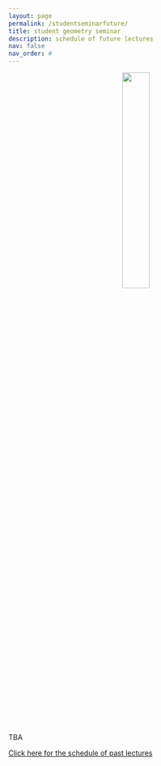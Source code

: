 ```yaml
---
layout: page
permalink: /studentseminarfuture/
title: student geometry seminar
description: schedule of future lectures
nav: false
nav_order: #
---
```


<div align="center">
	<img width = "33%" src="https://geometryvcu.github.io/assets/img/IMG_0890.jpeg">
</div>

TBA

<a href='/studentseminarpast/'>Click here for the schedule of past lectures</a>

